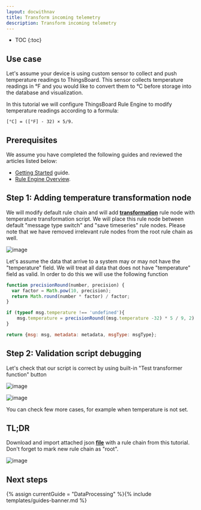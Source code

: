 ```yaml
---
layout: docwithnav
title: Transform incoming telemetry
description: Transform incoming telemetry
---
```


* TOC
{:toc}

## Use case

Let's assume your device is using custom sensor to collect and push temperature readings to ThingsBoard. 
This sensor collects temperature readings in °F and you would like to convert them to °C before storage into the database and visualization.

In this tutorial we will configure ThingsBoard Rule Engine to modify temperature readings according to a formula:

```code
[°C] = ([°F] - 32) × 5/9.
```

## Prerequisites

We assume you have completed the following guides and reviewed the articles listed below:

  * [Getting Started](/docs/getting-started-guides/helloworld/) guide.
  * [Rule Engine Overview](/docs/user-guide/rule-engine-2-0/overview/).

## Step 1: Adding temperature transformation node

We will modify default rule chain and will add [**transformation**](/docs/user-guide/rule-engine-2-0/transformation-nodes/#script-transformation-node) rule node with temperature transformation script. 
We will place this rule node between default "message type switch" and "save timeseries" rule nodes.
Please note that we have removed irrelevant rule nodes from the root rule chain as well.

![image](/images/user-guide/rule-engine-2-0/tutorials/transformation/rule-chain.png)

Let's assume the data that arrive to a system may or may not have the "temperature" field. 
We will treat all data that does not have "temperature" field as valid. In order to do this we will use the following function

```javascript
function precisionRound(number, precision) {
  var factor = Math.pow(10, precision);
  return Math.round(number * factor) / factor;
}

if (typeof msg.temperature !== 'undefined'){
    msg.temperature = precisionRound((msg.temperature -32) * 5 / 9, 2);
}

return {msg: msg, metadata: metadata, msgType: msgType};
```

## Step 2: Validation script debugging

Let's check that our script is correct by using built-in "Test transformer function" button

![image](/images/user-guide/rule-engine-2-0/tutorials/transformation/node-config.png)

![image](/images/user-guide/rule-engine-2-0/tutorials/transformation/test-function.png)

You can check few more cases, for example when temperature is not set.

## TL;DR

Download and import attached json [**file**](/docs/user-guide/resources/transformation-rule-chain.json) with a rule chain from this tutorial. Don't forget to mark new rule chain as "root".

![image](/images/user-guide/rule-engine-2-0/tutorials/make-root.png)

## Next steps

{% assign currentGuide = "DataProcessing" %}{% include templates/guides-banner.md %}





